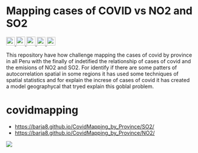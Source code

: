 
# Mapping cases of COVID vs NO2 and SO2 
<p>
 <a href="https://github.com/qgispe">
  <img src="https://img.shields.io/badge/Autor-Antony%20M.%20Barja-lightgrey?style=for-the-badge" height="23">
  </a>
  <a href="https://www.twitter.com/AntonyBarja1"><img src="https://img.shields.io/badge/twitter-%231DA1F2.svg?&style=for-the-badge&logo=twitter&logoColor=white" height=24>
   <a href="https://barja8.github.io/"><img src="https://img.shields.io/badge/WebSite-%2312100E.svg?&style=for-the-badge&logo=github&logoColor=white" height=24>
   </a>
  <a href="https://github.com/qgispe">
  <img src="https://img.shields.io/badge/qgis-3.14pi-%231DA1T2.svg?&style=for-the-badge&logo=qgis&logoColor=white" height="23">
  </a>
   <a href="https://github.com/qgispe">
  <img src="https://img.shields.io/github/stars/barja8/CovidMapping_by_Province?style=for-the-badge" height="23">
  </a>
</p>

This repository have how challenge mapping the cases of covid by province in all Peru with the finally of indetified  the relationship  of cases of covid and the emisions of NO2 and SO2.
For identify if there are some patters of autocorrelation spatial in some regions it has used some techniques of spatial statistics and for explain the increse of cases of covid it has created a model geographycal that tryed explain this goblal problem.


# covidmapping
* https://barja8.github.io/CovidMapping_by_Province/SO2/
* https://barja8.github.io/CovidMapping_by_Province/NO2/

![](https://user-images.githubusercontent.com/23284899/96214093-3c5d4080-0f40-11eb-9a68-1c11c7bc9875.png)
